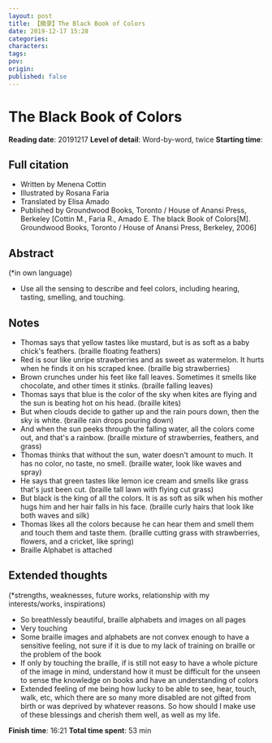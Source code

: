 ```yaml
---
layout: post
title: 【摘录】The Black Book of Colors
date: 2019-12-17 15:28
categories: 
characters: 
tags: 
pov: 
origin: 
published: false
---
```



# The Black Book of Colors

**Reading date**: 20191217
**Level of detail**: Word-by-word, twice
**Starting time**: 


## Full citation
- Written by Menena Cottin
- Illustrated by Rosana Faria
- Translated by Elisa Amado
- Published by Groundwood Books, Toronto / House of Anansi Press, Berkeley
[Cottin M., Faria R., Amado E. The black Book of Colors[M]. Groundwood Books, Toronto / House of Anansi Press, Berkeley, 2006]


## Abstract
(\*in own language)
- Use all the sensing to describe and feel colors, including hearing, tasting, smelling, and touching.


## Notes
- Thomas says that yellow tastes like mustard, but is as soft as a baby chick's feathers. (braille floating feathers)
- Red is sour like unripe strawberries and as sweet as watermelon. It hurts when he finds it on his scraped knee. (braille big strawberries)
- Brown crunches under his feet like fall leaves. Sometimes it smells like chocolate, and other times it stinks. (braille falling leaves)
- Thomas says that blue is the color of the sky when kites are flying and the sun is beating hot on his head. (braille kites)
- But when clouds decide to gather up and the rain pours down, then the sky is white. (braille rain drops pouring down)
- And when the sun peeks through the falling water, all the colors come out, and that's a rainbow. (braille mixture of strawberries, feathers, and grass)
- Thomas thinks that without the sun, water doesn't amount to much. It has no color, no taste, no smell. (braille water, look like waves and spray)
- He says that green tastes like lemon ice cream and smells like grass that's just been cut. (braille tall lawn with flying cut grass)
- But black is the king of all the colors. It is as soft as silk when his mother hugs him and her hair falls in his face. (braille curly hairs that look like both waves and silk)
- Thomas likes all the colors because he can hear them and smell them and touch them and taste them. (braille cutting grass with strawberries, flowers, and a cricket, like spring)
- Braille Alphabet is attached


## Extended thoughts
(\*strengths, weaknesses, future works, relationship with my interests/works, inspirations)
- So breathlessly beautiful, braille alphabets and images on all pages
- Very touching
- Some braille images and alphabets are not convex enough to have a sensitive feeling, not sure if it is due to my lack of training on braille or the problem of the book
- If only by touching the braille, if is still not easy to have a whole picture of the image in mind, understand how it must be difficult for the unseen to sense the knowledge on books and have an understanding of colors
- Extended feeling of me being how lucky to be able to see, hear, touch, walk, etc, which there are so many more disabled are not gifted from birth or was deprived by whatever reasons. So how should I make use of these blessings and cherish them well, as well as my life.


**Finish time**: 16:21
**Total time spent**: 53 min